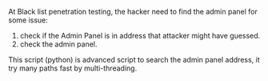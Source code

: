 At Black list penetration testing, the hacker need to find the admin panel for some issue:
1. check if the Admin Panel is in address that attacker might have guessed.
2. check the admin panel.

This script (python) is advanced script to search the admin panel address, it try many paths fast by multi-threading.